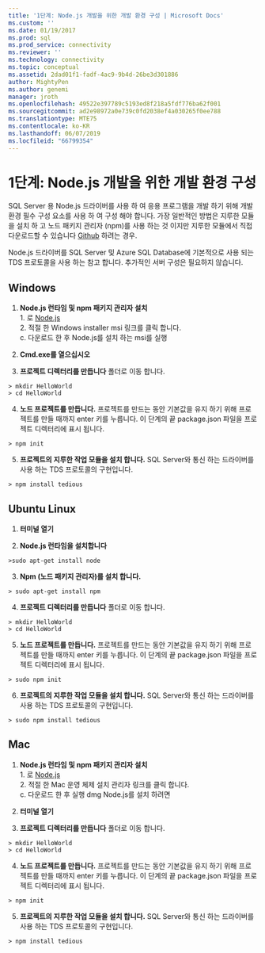 ```yaml
---
title: '1단계: Node.js 개발을 위한 개발 환경 구성 | Microsoft Docs'
ms.custom: ''
ms.date: 01/19/2017
ms.prod: sql
ms.prod_service: connectivity
ms.reviewer: ''
ms.technology: connectivity
ms.topic: conceptual
ms.assetid: 2dad01f1-fadf-4ac9-9b4d-26be3d301886
author: MightyPen
ms.author: genemi
manager: jroth
ms.openlocfilehash: 49522e397789c5193ed8f218a5fdf776ba62f001
ms.sourcegitcommit: ad2e98972a0e739c0fd2038ef4a030265f0ee788
ms.translationtype: MTE75
ms.contentlocale: ko-KR
ms.lasthandoff: 06/07/2019
ms.locfileid: "66799354"
---
```

# <a name="step-1--configure-development-environment-for-nodejs-development"></a>1단계: Node.js 개발을 위한 개발 환경 구성
SQL Server 용 Node.js 드라이버를 사용 하 여 응용 프로그램을 개발 하기 위해 개발 환경 필수 구성 요소를 사용 하 여 구성 해야 합니다.  가장 일반적인 방법은 지루한 모듈을 설치 하 고 노드 패키지 관리자 (npm)를 사용 하는 것 이지만 지루한 모듈에서 직접 다운로드할 수 있습니다 [Github](https://github.com/pekim/tedious) 하려는 경우.  
  
Node.js 드라이버를 SQL Server 및 Azure SQL Database에 기본적으로 사용 되는 TDS 프로토콜을 사용 하는 참고 합니다.  추가적인 서버 구성은 필요하지 않습니다.  
  
## <a name="windows"></a>Windows  
  
1. **Node.js 런타임 및 npm 패키지 관리자 설치**  
1\. 로 [Node.js](https://nodejs.org/en/download/)  
2\. 적절 한 Windows installer msi 링크를 클릭 합니다.   
c. 다운로드 한 후 Node.js를 설치 하는 msi를 실행  
  
2. **Cmd.exe를 열으십시오**  
  
3. **프로젝트 디렉터리를 만듭니다** 폴더로 이동 합니다.    
```  
> mkdir HelloWorld  
> cd HelloWorld  
```  
4. **노드 프로젝트를 만듭니다.**  프로젝트를 만드는 동안 기본값을 유지 하기 위해 프로젝트를 만들 때까지 enter 키를 누릅니다. 이 단계의 끝 package.json 파일을 프로젝트 디렉터리에 표시 됩니다.  
```  
> npm init  
```  
  
5. **프로젝트의 지루한 작업 모듈을 설치 합니다.**  SQL Server와 통신 하는 드라이버를 사용 하는 TDS 프로토콜의 구현입니다.  
```  
> npm install tedious  
```  
  
## <a name="ubuntu-linux"></a>Ubuntu Linux  
  
1.  **터미널 열기**  
  
2. **Node.js 런타임을 설치합니다**  
```  
>sudo apt-get install node  
```  
3. **Npm (노드 패키지 관리자)를 설치 합니다.**  
```  
> sudo apt-get install npm  
```  
4. **프로젝트 디렉터리를 만듭니다** 폴더로 이동 합니다.    
```  
> mkdir HelloWorld  
> cd HelloWorld  
```  
  
5. **노드 프로젝트를 만듭니다.**  프로젝트를 만드는 동안 기본값을 유지 하기 위해 프로젝트를 만들 때까지 enter 키를 누릅니다. 이 단계의 끝 package.json 파일을 프로젝트 디렉터리에 표시 됩니다.  
```  
> sudo npm init  
```  
  
6. **프로젝트의 지루한 작업 모듈을 설치 합니다.**  SQL Server와 통신 하는 드라이버를 사용 하는 TDS 프로토콜의 구현입니다.  
```  
> sudo npm install tedious  
```  
  
## <a name="mac"></a>Mac  
  
1. **Node.js 런타임 및 npm 패키지 관리자 설치**  
1\. 로 [Node.js](https://nodejs.org/en/download/)  
2\. 적절 한 Mac 운영 체제 설치 관리자 링크를 클릭 합니다.  
c. 다운로드 한 후 실행 dmg Node.js를 설치 하려면  
  
2. **터미널 열기**  
  
3. **프로젝트 디렉터리를 만듭니다** 폴더로 이동 합니다.    
```  
> mkdir HelloWorld  
> cd HelloWorld  
```  
  
4. **노드 프로젝트를 만듭니다.**  프로젝트를 만드는 동안 기본값을 유지 하기 위해 프로젝트를 만들 때까지 enter 키를 누릅니다. 이 단계의 끝 package.json 파일을 프로젝트 디렉터리에 표시 됩니다.  
```  
> npm init  
```  
  
5. **프로젝트의 지루한 작업 모듈을 설치 합니다.**  SQL Server와 통신 하는 드라이버를 사용 하는 TDS 프로토콜의 구현입니다.  
```  
> npm install tedious  
```  
  
